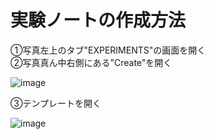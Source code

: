 # 実験ノートの作成方法

①写真左上のタブ"EXPERIMENTS"の画面を開く  
②写真真ん中右側にある"Create"を開く

![image](https://github.com/user-attachments/assets/56b435cd-56b9-498d-ba22-26b929aa2d55)

③テンプレートを開く

![image](https://github.com/user-attachments/assets/af4b61b1-910f-453c-8fd8-f045d15d890c)


